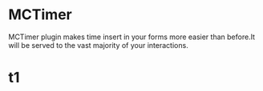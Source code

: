 MCTimer
=======

MCTimer plugin makes time insert in your forms more easier than before.It will be served to the vast majority of your interactions.
<h1>t1</h1>

